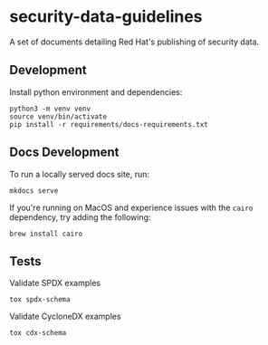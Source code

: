 # security-data-guidelines
A set of documents detailing Red Hat's publishing of security data.

## Development

Install python environment and dependencies:

```
python3 -m venv venv
source venv/bin/activate
pip install -r requirements/docs-requirements.txt
```

## Docs Development

To run a locally served docs site, run:

```
mkdocs serve
```

If you're running on MacOS and experience issues with the `cairo` dependency, try adding the following:

```
brew install cairo
```

## Tests

Validate SPDX examples
```
tox spdx-schema
```

Validate CycloneDX examples
```
tox cdx-schema
```